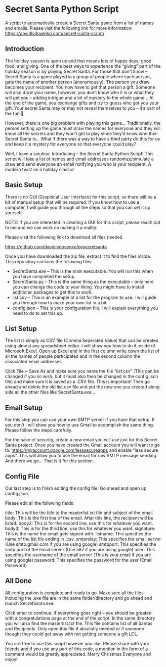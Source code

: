 # Secret Santa Python Script
A script to automatically create a Secret Santa game from a list of names and emails.
Please visit the following link for more information: https://davidlvdovenko.com/secret-santa-script/

## Introduction
The holiday season is upon us and that means lots of happy days, good food, and giving. One of the best ways to experience the “giving” part of the holiday season is by playing Secret Santa. For those that don’t know – Secret Santa is a game played in a group of people where each person, gets the name of another person (anonymously). The person you draw becomes your recipient. You now have to get that person a gift. Someone will also draw your name, however, you don’t know who it is or what they will get you – adding intrigue and a bit of mystery to the whole game… At the end of the game, you exchange gifts and try to guess who got you your gift. Your secret Santa may or may not reveal themselves to you – it’s part of the fun 🙂

However, there is one big problem with playing this game… Traditionally, the person setting up the game must draw the names for everyone and they will know all the secrets and they won’t get to play since they’d know who their Secret Santa is… What if there was a way to have a third party do this for us and keep it a mystery for everyone so that everyone could play?

Well, I have a solution. Introducing – the Secret Santa Python Script! This script will take a list of names and email addresses randomize/simulate a draw and send everyone an email notifying you who is your recipient. A modern twist on a holiday classic!

## Basic Setup
There is no GUI (Graphical User Interface) for this script, so there will be a bit of manual setup that will be required. If you know how to use a computer, I will guide you through all the steps so that you can set it up yourself.

NOTE: If you are interested in creating a GUI for this script, please reach out to me and we can work on making it a reality.

Please visit the following link to download all files needed.

https://github.com/davidlvdovenko/pysecretsanta

Once you have downloaded the zip file, extract it to find the files inside. This repository contains the following files:

- SecretSanta.exe – This is the main executable. You will run this when you have completed the setup.
- SecretSanta.py – This is the same thing as the executable – only here you can change the code to your liking. You might have to install additional packages to get this to work.
- list.csv – This is an example of a list for the program to use. I will guide you through how to make your own list in a bit.
- config.json – This is your configuration file. I will explain everything you need to do to set this up.

## List Setup
The list is simply as CSV file (Comma Seperated Value) that can be created using almost any spreadsheet editor. I will show you how to do it inside of Microsoft Excel. Open up Excel and in the first column write down the list of all the names of people participated and in the second column the associated email addresses.

Click File > Save As and make sure you name the file “list.csv” (This can be changed if you so wish, but it must also then be changed in the config.json file) and make sure it is saved as a .CSV file. This is important! Then go ahead and delete the old list.csv file and put the new one you created along side all the other files like SecretSanta.exe…

## Email Setup
For this step you can use your own SMTP server if you have that setup. If you don’t I will show you how to use Gmail to accomplish the same thing. Please follow the steps carefully.

For the sake of security, create a new email you will use just for this Secret Santa project. Once you have created the Gmail account you will want to go to: https://myaccount.google.com/lesssecureapps and enable “less secure apps”. This will allow you to use the email for raw SMTP message sending. And there we go… That is it for this section.

## Config File
Our last step is to finish editing the config file. Go ahead and open up config.json.

Please edit all the following fields:

title: This will be the title to the masterlist.txt file and subject of the email.
body: This is the first line of the email. After this line, the recipient will be listed.
body2: This is for the second line, use this for whatever you want.
body3: This is for the third line, use this for whatever you want.
signature: This is the name the email gets signed with.
listname: This specifies the name of the list file ending in .csv.
smtprelay: This specifies the email server (Use smtp.gmail.com if you are using google)
smtpport: This specifies the smtp port of the email server (Use 587 if you are using google)
user: This specifies the username of the email server (This is your email if you are using google)
password: This specifies the password for the user (Email Password)

## All Done
All configuration is complete and ready to go. Make sure all the files including the .exe file are in the same folder/directory and go ahead and launch SecretSanta.exe.

Click enter to continue. If everything goes right – you should be greated with a congratulations page at the end of the script. In the same directory you will also find the masterlist.txt file. This file contains list of all Santas and Recipients. Only open this file if absolutly needed or if someone thought they could get away with not getting someone a gift LOL.

You are free to use this script however you like. Please share with your friends and if you use any part of this code, a mention in the form of a comment would be greatly appreciated. Merry Christmas Everyone and enjoy!
